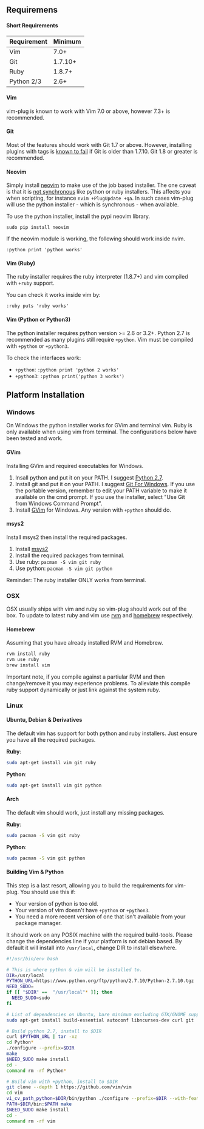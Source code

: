 ## Requiremens

#### Short Requirements

<table>
<thead>
<tr>
  <th>Requirement</th>
  <th>Minimum</th>
</tr>
</thead>
<tbody>
<tr>
  <td>Vim</td>
  <td>7.0+</td>
</tr>
<tr>
  <td>Git</td>
  <td>1.7.10+</td>
</tr>
<tr>
  <td>Ruby</td>
  <td>1.8.7+</td>
</tr>
<tr>
  <td>Python 2/3</td>
  <td>2.6+</td>
</tr>
</tbody>
</table>

#### Vim

vim-plug is known to work with Vim 7.0 or above, however 7.3+ is recommended.

#### Git

Most of the features should work with Git 1.7 or above.
However, installing plugins with tags is [known to fail](https://github.com/junegunn/vim-plug/issues/174) if Git is older than 1.7.10.
Git 1.8 or greater is recommended.

#### Neovim

Simply install [neovim](https://github.com/neovim/neovim/wiki/Installing-Neovim) to make use of the job based installer.
The one caveat is that it is [not synchronous](https://github.com/junegunn/vim-plug/issues/104) like python or ruby installers.
This affects you when scripting, for instance `nvim +PlugUpdate +qa`.
In such cases vim-plug will use the python installer - which is synchronous - when available.

To use the python installer, install the pypi neovim library.

```viml
sudo pip install neovim
```

If the neovim module is working, the following should work inside nvim.

```viml
:python print 'python works'
```

#### Vim (Ruby)

The ruby installer requires the ruby interpreter (1.8.7+) and vim compiled with `+ruby` support.

You can check it works inside vim by:

```viml
:ruby puts 'ruby works'
```

#### Vim (Python or Python3)

The python installer requires python version >= 2.6 or 3.2+.
Python 2.7 is recommended as many plugins still require `+python`.
Vim must be compiled with `+python` or `+python3`.

To check the interfaces work:
- `+python`: `:python print 'python 2 works'`
- `+python3`: `:python print('python 3 works')`

## Platform Installation

### Windows

On Windows the python installer works for GVim and terminal vim.
Ruby is only available when using vim from terminal.
The configurations below have been tested and work.

#### GVim

Installing GVim and required executables for Windows.

1. Insall python and put it on your PATH. I suggest [Python 2.7](https://www.python.org/downloads/).
1. Install git and put it on your PATH. I suggest [Git For Windows](https://git-for-windows.github.io/).
   If you use the portable version, remember to edit your PATH variable to make it available on the cmd prompt.
   If you use the installer, select "Use Git from Windows Command Prompt".
1. Install [GVim](http://www.vim.org/download.php#pc) for Windows.
   Any version with `+python` should do.

#### msys2

Install msys2 then install the required packages.

1. Install [msys2](https://msys2.github.io/)
1. Install the required packages from terminal.
  1. Use ruby: `pacman -S vim git ruby`
  1. Use python: `pacman -S vim git python`

Reminder: The ruby installer ONLY works from terminal.

### OSX

OSX usually ships with vim and ruby so vim-plug should work out of the box.
To update to latest ruby and vim use [rvm](https://rvm.io/)
and [homebrew](http://brew.sh/) respectively.

#### Homebrew

Assuming that you have already installed RVM and Homebrew.

```sh
rvm install ruby
rvm use ruby
brew install vim
```

Important note, if you compile against a partiular RVM and then change/remove it
you may experience problems. To alleviate this compile ruby support dynamically
or just link against the system ruby.

### Linux

#### Ubuntu, Debian & Derivatives

The default vim has support for both python and ruby installers.
Just ensure you have all the required packages.

**Ruby**:
```sh
sudo apt-get install vim git ruby
```

**Python**:
```sh
sudo apt-get install vim git python
```

#### Arch

The default vim should work, just install any missing packages.

**Ruby**:
```sh
sudo pacman -S vim git ruby
```

**Python**:
```sh
sudo pacman -S vim git python
```

#### Building Vim & Python

This step is a last resort, allowing you to build the requirements for vim-plug.
You should use this if:
  - Your version of python is too old.
  - Your version of vim doesn't have `+python` or `+python3`.
  - You need a more recent version of one that isn't available from your package manager.

It should work on any POSIX machine with the required build-tools.
Please change the dependencies line if your platform is not debian based.
By default it will install into `/usr/local`, change DIR to install elsewhere.

```bash
#!/usr/bin/env bash

# This is where python & vim will be installed to.
DIR=/usr/local
PYTHON_URL=https://www.python.org/ftp/python/2.7.10/Python-2.7.10.tgz
NEED_SUDO=
if [[ "$DIR" ==  "/usr/local"* ]]; then
  NEED_SUDO=sudo
fi

# List of dependencies on Ubuntu, bare minimum excluding GTK/GNOME support
sudo apt-get install build-essential autoconf libncurses-dev curl git

# Build python 2.7, install to $DIR
curl $PYTHON_URL | tar -xz
cd Python*
./configure --prefix=$DIR
make
$NEED_SUDO make install
cd -
command rm -rf Python*

# Build vim with +python, install to $DIR
git clone --depth 1 https://github.com/vim/vim
cd vim
vi_cv_path_python=$DIR/bin/python ./configure --prefix=$DIR --with-features=huge --enable-pythoninterp
PATH=$DIR/bin:$PATH make
$NEED_SUDO make install
cd -
command rm -rf vim
```
